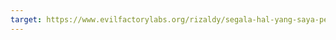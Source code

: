 ```yaml
---
target: https://www.evilfactorylabs.org/rizaldy/segala-hal-yang-saya-pelajari-dalam-membuat-aplikasi-ios-dari-nol-55mo
---
```

